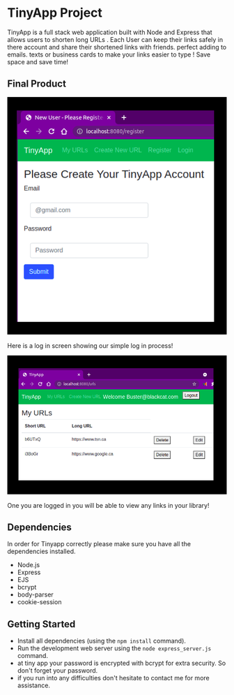 # TinyApp Project

TinyApp is a full stack web application built with Node and Express that allows users to shorten long URLs . Each User can keep their links safely in there account and share their shortened links with friends. perfect adding to emails. texts or business cards to make your links easier to type ! Save space and save time! 

## Final Product

![Registration Page](https://github.com/C-Swain/tinyapp/blob/master/screenshots/register.png)


Here is a log in screen showing our simple log in process!



![User URL Page](https://github.com/C-Swain/tinyapp/blob/master/screenshots/urlsPageLoggedIn.png)


One you are logged in you will be able to view any links in your library!

## Dependencies
In order for Tinyapp correctly please make sure you have all the dependencies installed.
- Node.js
- Express
- EJS
- bcrypt
- body-parser
- cookie-session

## Getting Started

- Install all dependencies (using the `npm install` command).
- Run the development web server using the `node express_server.js` command.
- at tiny app your password is encrypted with bcrypt for extra security. So don't forget your password.
- if you run into any difficulties don't hesitate to contact me for more assistance.
